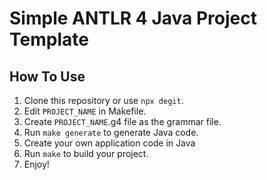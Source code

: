 # Simple ANTLR 4 Java Project Template

## How To Use

1. Clone this repository or use `npx degit`.
2. Edit `PROJECT_NAME` in Makefile.
3. Create `PROJECT_NAME`.g4 file as the grammar file.
4. Run `make generate` to generate Java code.
5. Create your own application code in Java
6. Run `make` to build your project.
7. Enjoy!